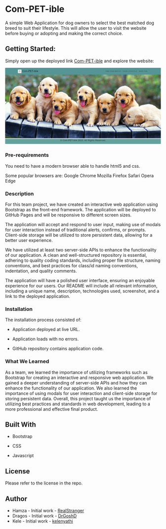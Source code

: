 # Com-PET-ible

A simple Web Application for dog owners to select the best matched dog breed to suit their lifestyle. This will allow the user to visit the website before buying or adopting and making the correct choice.

## Getting Started:

Simply open up the deployed link [Com-PET-ible](https://realstranger01.github.io/Com-PET-ible/) and explore the website:

![Com-PET-ible](./assets/images/screenshot.png)

### Pre-requirements

You need to have a modern browser able to handle html5 and css.

Some popular browsers are:
Google Chrome
Mozilla Firefox
Safari
Opera
Edge

### Description

For this team project, we have created an interactive web application using Bootstrap as the front-end framework. The application will be deployed to GitHub Pages and will be responsive to different screen sizes.

The application will accept and respond to user input, making use of modals for user interaction instead of traditional alerts, confirms, or prompts. Client-side storage will be utilized to store persistent data, allowing for a better user experience.

We have utilized at least two server-side APIs to enhance the functionality of our application. A clean and well-structured repository is essential, adhering to quality coding standards, including proper file structure, naming conventions, and best practices for class/id naming conventions, indentation, and quality comments.

The application will have a polished user interface, ensuring an enjoyable experience for our users. Our README will include all relevant information, including a unique name, description, technologies used, screenshot, and a link to the deployed application.

### Installation

The installation process consisted of:

* Application deployed at live URL.

* Application loads with no errors.

* GitHub repository contains application code.

### What We Learned

As a team, we learned the importance of utilizing frameworks such as Bootstrap for creating an interactive and responsive web application. We gained a deeper understanding of server-side APIs and how they can enhance the functionality of our application. We also learned the importance of using modals for user interaction and client-side storage for storing persistent data. Overall, this project taught us the importance of utilizing best practices and standards in web development, leading to a more professional and effective final product.

## Built With

* Bootstrap

* CSS

* Javascript

## License

Please refer to the license in the repo.

## Author

* Hamza - Initial work - [RealStranger](https://github.com/Realstranger01/Com-PET-ible.git)
* Dragos - Initial work - [DrGoshD](https://github.com/Realstranger01/Com-PET-ible.git)
* Kele - Initial work - [kelenyathi](https://github.com/Realstranger01/Com-PET-ible.git)
